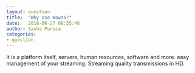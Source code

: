 ```yaml
---
layout: question
title:  "Why Use Wowza?"
date:   2016-06-27 08:55:46
author: Sasha Purica
categories:
- question
---
```


It is a platform itself, servers, human resources, software and more.
easy management of your streaming.
Streaming quality transmissions in HD.
